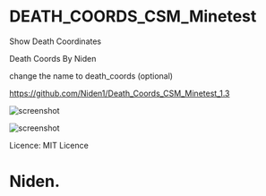 # DEATH_COORDS_CSM_Minetest
Show Death Coordinates

Death Coords By Niden

change the name to death_coords (optional)

https://github.com/Niden1/Death_Coords_CSM_Minetest_1.3

![screenshot](https://github.com/Niden1/Death_Coords_CSM_Minetest_1.5/blob/main/screenshot.png)


![screenshot](https://github.com/Niden1/Death_Coords_CSM_Minetest_1.5/blob/main/screenshot2.png)


Licence: MIT Licence

# Niden.
